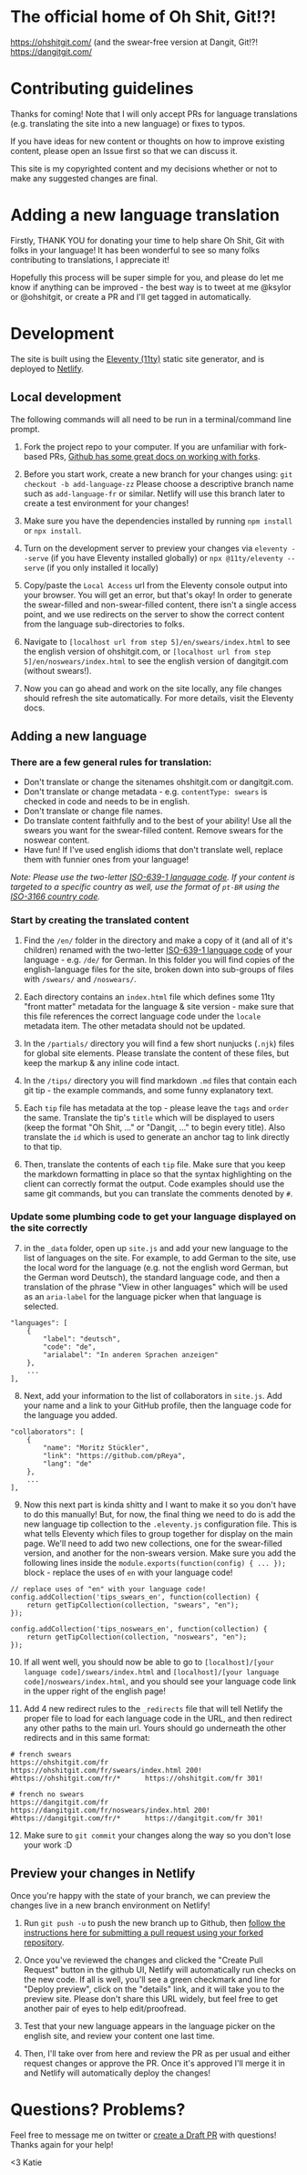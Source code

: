 # The official home of Oh Shit, Git!?!
https://ohshitgit.com/
(and the swear-free version at Dangit, Git!?!
https://dangitgit.com/

# Contributing guidelines

Thanks for coming! Note that I will only accept PRs for language translations (e.g. translating the site into a new language) or fixes to typos. 

If you have ideas for new content or thoughts on how to improve existing content, please open an Issue first so that we can discuss it. 

This site is my copyrighted content and my decisions whether or not to make any suggested changes are final. 

# Adding a new language translation

Firstly, THANK YOU for donating your time to help share Oh Shit, Git with folks in your language! It has been wonderful to see so many folks contributing to translations, I appreciate it!

Hopefully this process will be super simple for you, and please do let me know if anything can be improved - the best way is to tweet at me @ksylor or @ohshitgit, or create a PR and I'll get tagged in automatically.

# Development
The site is built using the [Eleventy (11ty)](https://www.11ty.dev/docs/) static site generator, and is deployed to [Netlify](https://www.netlify.com/).

## Local development
The following commands will all need to be run in a terminal/command line prompt.

1. Fork the project repo to your computer. If you are unfamiliar with fork-based PRs, [Github has some great docs on working with forks](https://docs.github.com/en/free-pro-team@latest/github/collaborating-with-issues-and-pull-requests/working-with-forks).

2. Before you start work, create a new branch for your changes using:
`git checkout -b add-language-zz` Please choose a descriptive branch name such as `add-language-fr` or similar. Netlify will use this branch later to create a test environment for your changes!

3. Make sure you have the dependencies installed by running `npm install` or `npx install`.

4. Turn on the development server to preview your changes via
`eleventy --serve` (if you have Eleventy installed globally) or `npx @11ty/eleventy --serve` (if you only installed it locally)

5. Copy/paste the `Local Access` url from the Eleventy console output into your browser. You will get an error, but that's okay! In order to generate the swear-filled and non-swear-filled content, there isn't a single access point, and we use redirects on the server to show the correct content from the language sub-directories to folks.

6. Navigate to `[localhost url from step 5]/en/swears/index.html` to see the english version of ohshitgit.com, or `[localhost url from step 5]/en/noswears/index.html` to see the english version of dangitgit.com (without swears!).

7. Now you can go ahead and work on the site locally, any file changes should refresh the site automatically. For more details, visit the Eleventy docs.

## Adding a new language

### There are a few general rules for translation:
- Don't translate or change the sitenames ohshitgit.com or dangitgit.com.
- Don't translate or change metadata - e.g. `contentType: swears` is checked in code and needs to be in english. 
- Don't translate or change file names.
- Do translate content faithfully and to the best of your ability! Use all the swears you want for the swear-filled content. Remove swears for the noswear content. 
- Have fun! If I've used english idioms that don't translate well, replace them with funnier ones from your language! 

*Note: Please use the two-letter [ISO-639-1 language code](https://en.wikipedia.org/wiki/List_of_ISO_639-1_codes). If your content is targeted to a specific country as well, use the format of `pt-BR` using the [ISO-3166 country code](https://en.wikipedia.org/wiki/List_of_ISO_3166_country_codes).*

### Start by creating the translated content

1. Find the `/en/` folder in the directory and make a copy of it (and all of it's children) renamed with the two-letter [ISO-639-1 language code](https://en.wikipedia.org/wiki/List_of_ISO_639-1_codes) of your language - e.g. `/de/` for German. In this folder you will find copies of the english-language files for the site, broken down into sub-groups of files with `/swears/` and `/noswears/`. 

2. Each directory contains an `index.html` file which defines some 11ty "front matter" metadata for the language & site version - make sure that this file references the correct language code under the `locale` metadata item. The other metadata should not be updated.

3. In the `/partials/` directory you will find a few short nunjucks (`.njk`) files for global site elements. Please translate the content of these files, but keep the markup & any inline code intact.

4. In the `/tips/` directory you will find markdown  `.md` files that contain each git tip - the example commands, and some funny explanatory text. 

5. Each `tip` file has metadata at the top - please leave the `tags` and `order` the same. Translate the tip's `title` which will be displayed to users (keep the format "Oh Shit, ..." or "Dangit, ..." to begin every title). Also translate the `id` which is used to generate an anchor tag to link directly to that tip. 

6. Then, translate the contents of each `tip` file. Make sure that you keep the markdown formatting in place so that the syntax highlighting on the client can correctly format the output. Code examples should use the same git commands, but you can translate the comments denoted by `#`. 

### Update some plumbing code to get your language displayed on the site correctly

7. in the `_data` folder, open up `site.js` and add your new language to the list of languages on the site. For example, to add German to the site, use the local word for the language (e.g. not the english word German, but the German word Deutsch), the standard language code, and then a translation of the phrase "View in other languages" which will be used as an `aria-label` for the language picker when that language is selected.

```
"languages": [
    {
        "label": "deutsch",
        "code": "de",
        "arialabel": "In anderen Sprachen anzeigen"
    },
    ...
],
```

8. Next, add your information to the list of collaborators in `site.js`. Add your name and a link to your GitHub profile, then the language code for the language you added.

```
"collaborators": [
    {
        "name": "Moritz Stückler",
        "link": "https://github.com/pReya",
        "lang": "de"
    },
    ...
],
```

9. Now this next part is kinda shitty and I want to make it so you don't have to do this manually! But, for now, the final thing we need to do is add the new language tip collection to the `.eleventy.js` configuration file. This is what tells Eleventy which files to group together for display on the main page. We'll need to add two new collections, one for the swear-filled version, and another for the non-swears version. Make sure you add the following lines inside the `module.exports(function(config) { ... });` block - replace the uses of `en` with your language code!

```
// replace uses of "en" with your language code!
config.addCollection('tips_swears_en', function(collection) {
    return getTipCollection(collection, "swears", "en");
});

config.addCollection('tips_noswears_en', function(collection) {
    return getTipCollection(collection, "noswears", "en");
});
```

10. If all went well, you should now be able to go to `[localhost]/[your language code]/swears/index.html` and `[localhost]/[your language code]/noswears/index.html`, and you should see your language code link in the upper right of the english page! 

11. Add 4 new redirect rules to the `_redirects` file that will tell Netlify the proper file to load for each language code in the URL, and then redirect any other paths to the main url. Yours should go underneath the other redirects and in this same format:

```
# french swears
https://ohshitgit.com/fr        https://ohshitgit.com/fr/swears/index.html 200!
#https://ohshitgit.com/fr/*      https://ohshitgit.com/fr 301!

# french no swears
https://dangitgit.com/fr        https://dangitgit.com/fr/noswears/index.html 200!
#https://dangitgit.com/fr/*      https://dangitgit.com/fr 301!
```

12. Make sure to `git commit` your changes along the way so you don't lose your work :D

## Preview your changes in Netlify

Once you're happy with the state of your branch, we can preview the changes live in a new branch environment on Netlify!

1. Run `git push -u` to push the new branch up to Github, then [follow the instructions here for submitting a pull request using your forked repository](https://docs.github.com/en/free-pro-team@latest/github/collaborating-with-issues-and-pull-requests/creating-a-pull-request-from-a-fork).

2. Once you've reviewed the changes and clicked the "Create Pull Request" button in the github UI, Netlify will automatically run checks on the new code. If all is well, you'll see a green checkmark and line for "Deploy preview", click on the "details" link, and it will take you to the preview site. Please don't share this URL widely, but feel free to get another pair of eyes to help edit/proofread.

3. Test that your new language appears in the language picker on the english site, and review your content one last time. 

4. Then, I'll take over from here and review the PR as per usual and either request changes or approve the PR. Once it's approved I'll merge it in and Netlify will automatically deploy the changes! 

# Questions? Problems? 

Feel free to message me on twitter or [create a Draft PR](https://github.blog/2019-02-14-introducing-draft-pull-requests/) with questions! Thanks again for your help!

<3 Katie
